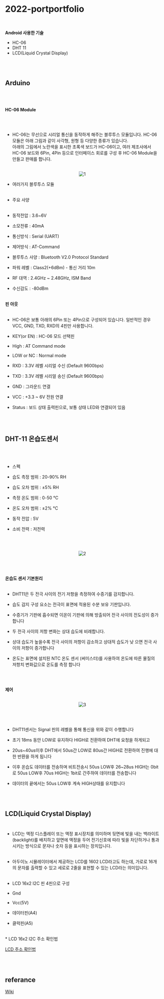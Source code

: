 # 2022-portportfolio
<br>

**Android 사용한 기술**

* HC-06<br>
* DHT 11 <br>
* LCD(Liquid Crystal Display)<br>

<br>
<br>

## Arduino

<br>
<br>

**HC-06 Module**

<br>
<br>

* HC-06는 무선으로 시리얼 통신을 동작하게 해주는 블루투스 모듈입니다. HC-06 모듈은 아래 그림과 같이 사각형, 원형 등 다양한 종류가 있습니다. <br>
  아래의 그림에서 노란색을 표시한 초록색 보드가 HC-06이고, 여러 제조사에서 HC-06 보드와 6Pin, 4Pin 등으로 인터페이스 회로를 구성 후 HC-06 Module을 만들고 판매를 합니다.<br>
  <br>
  
 <div align=center>
  
  ![1](https://user-images.githubusercontent.com/73435598/206860092-8b057147-4708-4350-a9bd-9add7a351421.png)

</div>

* 여러가지 블루투스 모듈<br><br>

* 주요 사양<br><br>

* 동작전압 : 3.6~6V<br>
* 소모전류 : 40mA<br>
* 통신방식 : Serial (UART)<br>
* 제어방식 : AT-Command<br>
* 블루투스 사양 : Bluetooth V2.0 Protocol Standard<br>
* 파워 레벨 : Class2(+6dBm) - 통신 거리 10m<br>
* RF 대역 : 2.4GHz ~ 2.48GHz, ISM Band<br>
* 수신감도 : -80dBm<br><br>

**핀 아웃**<br><br>

* HC-06은 보통 아래의 6Pin 또는 4Pin으로 구성되어 있습니다. 일반적인 경우 VCC, GND, TXD, RXD의 4핀만 사용합니다.<br>

* KEY(or EN) : HC-06 모드 선택핀<br>
* High : AT Command mode<br>
* LOW or NC : Normal mode<br>
* RXD : 3.3V 레벨 시리얼 수신 (Default 9600bps)<br>
* TXD : 3.3V 레벨 시리얼 송신 (Default 9600bps)<br>
* GND : 그라운드 연결<br>
* VCC : +3.3 ~ 6V 전원 연결<br>
* Status : 보드 상태 출력핀으로, 보통 상태 LED와 연결되어 있음<br>
<br>
<br>

## DHT-11 온습도센서
<br>
<br>

* 스펙<br>

* 습도 측정 범위 : 20-90% RH<br>

* 습도 오차 범위 : ±5% RH<br>

* 측정 온도 범위 : 0-50 °C<br>

* 온도 오차 범위 : ±2% °C<br>

* 동작 전압 : 5V<br>

* 소비 전력 : 저전력<br>

<br>
<br>

<div align=center>
  
  ![2](https://user-images.githubusercontent.com/73435598/206868122-fdefe1da-6cab-469d-8761-baaba068eb0c.png)

</div>

<br>
<br>

**온습도 센서 기본원리**<br><br>

* DHT11은 두 전극 사이의 전기 저항을 측정하여 수증기를 감지합니다. <br>

* 습도 감지 구성 요소는 전극이 표면에 적용된 수분 보유 기판입니다. <br>

* 수증기가 기판에 흡수되면 이온이 기판에 의해 방출되어 전극 사이의 전도성이 증가합니다 <br>

* 두 전극 사이의 저항 변화는 상대 습도에 비례합니다. <br>

* 상대 습도가 높을수록 전극 사이의 저항이 감소하고 상대적 습도가 낮 으면 전극 사이의 저항이 증가합니다 <br>

* 온도는 표면에 설치된  NTC 온도 센서 (써미스터)를 사용하여 온도에 따른 물질의 저항치 변화값으로 온도를 측정 합니다 <br>

<br>
<br>

**제어**<br><br>

<div align=center>

  ![3](https://user-images.githubusercontent.com/73435598/206868259-ea272c79-c854-4d7b-900a-a07da4cb7365.png)

</div>

<br>
<br>

* DHT11센서는 Signal 핀의 레벨을 통해 통신을 위와 같이 수행합니다<br>

* 초기 18ms 동안 LOW로 유지하다 HIGH로 전환하여 DHT에 요청을 하게되고<br>

* 20us~40us이후 DHT에서 50us간 LOW로 80us간 HIGH로 전환하여 진행에 대한 반환을 하게 됩니다<br>

* 이후 온습도 데이터를 전송하며 비트전송시 50us LOW후 26~28us HIGH는 0bit로 50us LOW후 70us HIGH는 1bit로 간주하여 데이터를 전송합니다<br>

* 데이터의 끝에서는 50us LOW후 계속 HIGH상태를 유지합니다<br>

<br>
<br>

## LCD(Liquid Crystal Display)<br><br>

* LCD는 액정 디스플레이 또는 액정 표시장치를 의미하며 뒷면에 빛을 내는 백라이트(backlight)를 배치하고 앞면에 액정을 두어 전기신호에 따라 빛을 차단하거나 통과시키는 방식으로   문자나 숫자 등을 표시하는 장치입니다. <br><br>
* 아두이노 시뮬레이터에서 제공하는 LCD를 1602 LCD라고도 하는데, 가로로 16개의 문자를 출력할 수 있고 세로로 2줄을 표현할 수 있는 LCD라는 의미입니다.<br><br>

* LCD 16x2 I2C 핀 4핀으로 구성<br>
* Gnd<br>
* Vcc(5V)<br>
* 데이터핀(A4)<br>
* 클럭핀(A5)<br>
<br>
* LCD 16x2 I2C 주소 확인법
  <br>
 
  [LCD 주소 확인법](https://playground.arduino.cc/Main/I2cScanner/)
 
 <br>
 <br>
 
 ## referance
 
 [Wiki](https://github.com/jojun01835/2022-portportfolio/wiki/referance)




